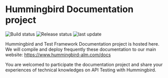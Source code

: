 # Hummingbird Documentation project
![Build status](https://hummingbird.visualstudio.com/Hummingbird%20ALM/_apis/build/status/Documentation%20project)
![Release status](https://hummingbird.vsrm.visualstudio.com/_apis/public/Release/badge/e4481dd4-13a9-413a-bbc3-905032a1726a/6/11)
![last update](https://img.shields.io/github/last-commit/huaxing-yuan/hummingbird.doc.svg?style=popout)

Hummingbird and Test Framework Documentation project is hosted here.
We will compile and deploy frequently these documentation to our main website:
https://www.hummingbird-alm.com/docs

You are welcomed to participate the documentation project and share your experiences of technical knowledges on API Testing with Hummingbird.
